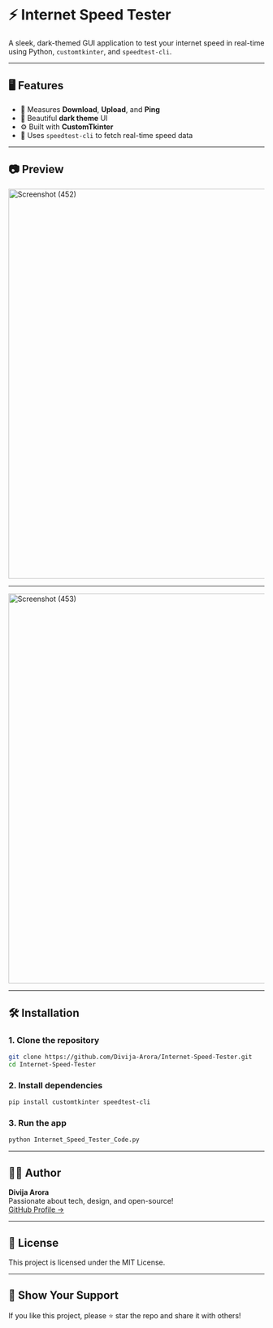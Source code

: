 # ⚡ Internet Speed Tester

A sleek, dark-themed GUI application to test your internet speed in real-time using Python, `customtkinter`, and `speedtest-cli`.

---

## 🖥️ Features

- 📶 Measures **Download**, **Upload**, and **Ping**
- 🌙 Beautiful **dark theme** UI
- ⚙️ Built with **CustomTkinter**
- 📡 Uses `speedtest-cli` to fetch real-time speed data

---

## 📷 Preview

<img width="1366" height="768" alt="Screenshot (452)" src="https://github.com/user-attachments/assets/df9a7b4c-3a0e-4a8d-b84e-d8848b78757c" />


---


<img width="1366" height="768" alt="Screenshot (453)" src="https://github.com/user-attachments/assets/d2fbd536-568d-44c5-bdb4-7c6380aebb76" />


---

## 🛠️ Installation

### 1. Clone the repository
```bash
git clone https://github.com/Divija-Arora/Internet-Speed-Tester.git
cd Internet-Speed-Tester
```

### 2. Install dependencies
```bash
pip install customtkinter speedtest-cli
```

### 3. Run the app
```bash
python Internet_Speed_Tester_Code.py
```

---

## 👩‍💻 Author

**Divija Arora**  
Passionate about tech, design, and open-source!  
[GitHub Profile →](https://github.com/Divija-Arora)

---

## 📄 License

This project is licensed under the MIT License.

---

## 🌟 Show Your Support

If you like this project, please ⭐ star the repo and share it with others!
